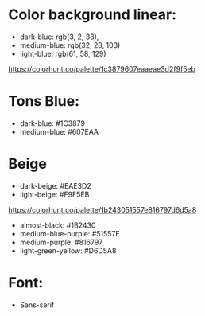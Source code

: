 # Color background linear:
* dark-blue: rgb(3, 2, 38), 
* medium-blue: rgb(32, 28, 103)
* light-blue: rgb(61, 58, 129)


https://colorhunt.co/palette/1c3879607eaaeae3d2f9f5eb
# Tons Blue: 
* dark-blue: #1C3879
* medium-blue: #607EAA
# Beige
* dark-beige: #EAE3D2
* light-beige: #F9F5EB

https://colorhunt.co/palette/1b243051557e816797d6d5a8
* almost-black: #1B2430
* medium-blue-purple: #51557E
* medium-purple: #816797
* light-green-yellow: #D6D5A8
# Font: 
* Sans-serif